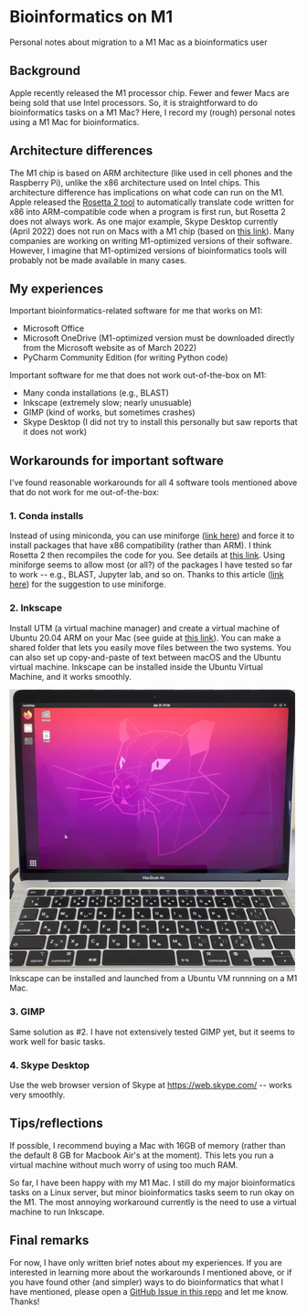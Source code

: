 # Bioinformatics on M1
Personal notes about migration to a M1 Mac as a bioinformatics user

## Background
Apple recently released the M1 processor chip. Fewer and fewer Macs are being sold that use Intel processors. So, it is straightforward to do bioinformatics tasks on a M1 Mac? Here, I record my (rough) personal notes using a M1 Mac for bioinformatics.

## Architecture differences
The M1 chip is based on ARM architecture (like used in cell phones and the Raspberry Pi), unlike the x86 architecture used on Intel chips. This architecture difference has implications on what code can run on the M1. Apple released the [Rosetta 2 tool](https://support.apple.com/ja-jp/HT211861) to automatically translate code written for x86 into ARM-compatible code when a program is first run, but Rosetta 2 does not always work. As one major example, Skype Desktop currently (April 2022) does not run on Macs with a M1 chip (based on [this link](https://www.macworld.co.uk/news/which-apps-work-on-m1-macs-3798238)). Many companies are working on writing M1-optimized versions of their software. However, I imagine that M1-optimized versions of bioinformatics tools will probably not be made available in many cases.

## My experiences
Important bioinformatics-related software for me that works on M1:
- Microsoft Office
- Microsoft OneDrive (M1-optimized version must be downloaded directly from the Microsoft website as of March 2022)
- PyCharm Community Edition (for writing Python code)

Important software for me that does not work out-of-the-box on M1:
- Many conda installations (e.g., BLAST)
- Inkscape (extremely slow; nearly unusuable)
- GIMP (kind of works, but sometimes crashes)
- Skype Desktop (I did not try to install this personally but saw reports that it does not work)

## Workarounds for important software
I've found reasonable workarounds for all 4 software tools mentioned above that do not work for me out-of-the-box:

### 1. Conda installs
Instead of using miniconda, you can use miniforge ([link here](https://github.com/conda-forge/miniforge)) and force it to install packages that have x86 compatibility (rather than ARM). I think Rosetta 2 then recompiles the code for you. See details at [this link](https://github.com/Haydnspass/miniforge#rosetta-on-mac-with-apple-silicon-hardware). Using miniforge seems to allow most (or all?) of the packages I have tested so far to work -- e.g., BLAST, Jupyter lab, and so on. Thanks to this article ([link here](https://towardsdatascience.com/using-conda-on-an-m1-mac-b2df5608a141)) for the suggestion to use miniforge.

### 2. Inkscape
Install UTM (a virtual machine manager) and create a virtual machine of Ubuntu 20.04 ARM on your Mac (see guide at [this link](https://mac.getutm.app/gallery/ubuntu-20-04)). You can make a shared folder that lets you easily move files between the two systems. You can also set up copy-and-paste of text between macOS and the Ubuntu virtual machine. Inkscape can be installed inside the Ubuntu Virtual Machine, and it works smoothly.

<img src="img/ubuntu_mac.jpg" alt="Running an Ubuntu VM on a M1 Mac" width=500>
Inkscape can be installed and launched from a Ubuntu VM runnning on a M1 Mac.

### 3. GIMP
Same solution as #2. I have not extensively tested GIMP yet, but it seems to work well for basic tasks.

### 4. Skype Desktop
Use the web browser version of Skype at https://web.skype.com/ -- works very smoothly.

## Tips/reflections
If possible, I recommend buying a Mac with 16GB of memory (rather than the default 8 GB for Macbook Air's at the moment). This lets you run a virtual machine without much worry of using too much RAM.

So far, I have been happy with my M1 Mac. I still do my major bioinformatics tasks on a Linux server, but minor bioinformatics tasks seem to run okay on the M1. The most annoying workaround currently is the need to use a virtual machine to run Inkscape.

## Final remarks
For now, I have only written brief notes about my experiences. If you are interested in learning more about the workarounds I mentioned above, or if you have found other (and simpler) ways to do bioinformatics that what I have mentioned, please open a [GitHub Issue in this repo](https://github.com/jmtsuji/bioinformatics-m1/issues) and let me know. Thanks!

